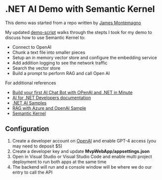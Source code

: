 # .NET AI Demo with Semantic Kernel

This demo was started from a repo written by [James Montemagno](https://github.com/jamesmontemagno/AIDemo/blob/master/readme.md)

My updated [demo-script](demo-script.md) walks through the stepts I took for my demo to discuss how to use Semantic Kernel to:

* Connect to OpenAI
* Chunk a text file into smaller pieces
* Setup an in memory vector store and configure the embedding service
* Add addition logging to see the network traffic
* Search the vector store
* Build a prompt to perform RAG and call Open AI


For additional references
* [Build your first AI Chat Bot with OPenAI and .NET in Minute](https://www.youtube.com/watch?v=NNPI4QQ8LhE)
* [AI for .NET Developers documentation](https://learn.microsoft.com/dotnet/ai/)
* [.NET AI Samples](https://github.com/dotnet/ai-samples)
* [RAG with Azure and OpenAI Sample](https://github.com/Azure-Samples/azure-search-openai-demo-csharp)
* [Semantic Kernel](https://learn.microsoft.com/semantic-kernel/overview/)


## Configuration

1. Create a developer account on [OpenAI](https://platform.openai.com/) and enable GPT-4 access (you may need to deposit $5)
2. Create a developer key and update **MvpWebApp/appsettings.json**
3. Open in Visual Studio or Visual Studio Code and enable multi project deployment to run both apps at the same time
4. The backend will run and a console window will be where we do our entry to call the API

